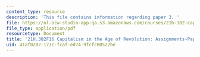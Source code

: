 ```yaml
---
content_type: resource
description: 'This file contains information regarding paper 3. '
file: https://ol-ocw-studio-app-qa.s3.amazonaws.com/courses/21h-382-capitalism-in-the-age-of-revolution-fall-2016/41af0202173cfcafed749fcfc80522be_MIT21H_382F16_Paper3.pdf
file_type: application/pdf
resourcetype: Document
title: '21H.382F16 Capitalism in the Age of Revolution: Assignments-Paper 2 Guidelines'
uid: 41af0202-173c-fcaf-ed74-9fcfc80522be
---
```

